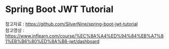 # Spring Boot JWT Tutorial

참고자료 : https://github.com/SilverNine/spring-boot-jwt-tutorial
<br>
참고영상 : https://www.inflearn.com/course/%EC%8A%A4%ED%94%84%EB%A7%81%EB%B6%80%ED%8A%B8-jwt/dashboard
